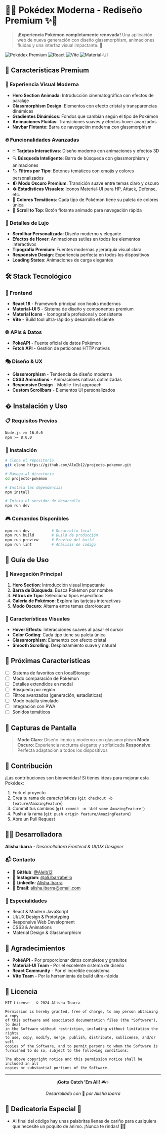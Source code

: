 # 🌟✨ Pokédex Moderna - Rediseño Premium ✨🌟

> **¡Experiencia Pokémon completamente renovada!** Una aplicación web de nueva generación con diseño glassmorphism, animaciones fluidas y una interfaz visual impactante. 🚀

![Pokédex Premium](https://img.shields.io/badge/Version-2.0-brightgreen?style=for-the-badge)
![React](https://img.shields.io/badge/React-18-blue?style=for-the-badge&logo=react)
![Vite](https://img.shields.io/badge/Vite-Latest-purple?style=for-the-badge&logo=vite)
![Material-UI](https://img.shields.io/badge/MUI-5-blue?style=for-the-badge&logo=mui)

## 🎯 Características Premium

### 🚀 **Experiencia Visual Moderna**
- **Hero Section Animada**: Introducción cinematográfica con efectos de paralaje
- **Glassmorphism Design**: Elementos con efecto cristal y transparencias dinámicas
- **Gradientes Dinámicos**: Fondos que cambian según el tipo de Pokémon
- **Animaciones Fluidas**: Transiciones suaves y efectos hover avanzados
- **Navbar Flotante**: Barra de navegación moderna con glassmorphism

### 🔥 **Funcionalidades Avanzadas**
- 🃏 **Tarjetas Interactivas**: Diseño moderno con animaciones y efectos 3D
- 🔍 **Búsqueda Inteligente**: Barra de búsqueda con glassmorphism y animaciones
- 🏷️ **Filtros por Tipo**: Botones temáticos con emojis y colores personalizados
- 🌓 **Modo Oscuro Premium**: Transición suave entre temas claro y oscuro
- � **Estadísticas Visuales**: Iconos Material-UI para HP, Attack, Defense, etc.
- 🎨 **Colores Temáticos**: Cada tipo de Pokémon tiene su paleta de colores única
- 🔄 **Scroll to Top**: Botón flotante animado para navegación rápida

### 💎 **Detalles de Lujo**
- **Scrollbar Personalizada**: Diseño moderno y elegante
- **Efectos de Hover**: Animaciones sutiles en todos los elementos interactivos
- **Tipografía Premium**: Fuentes modernas y jerarquía visual clara
- **Responsive Design**: Experiencia perfecta en todos los dispositivos
- **Loading States**: Animaciones de carga elegantes

## 🛠️ Stack Tecnológico

### 🎨 **Frontend**
- **React 18** - Framework principal con hooks modernos
- **Material-UI 5** - Sistema de diseño y componentes premium
- **Material Icons** - Iconografía profesional y consistente
- **Vite** - Build tool ultra-rápido y desarrollo eficiente

### 🌐 **APIs & Datos**
- **PokeAPI** - Fuente oficial de datos Pokémon
- **Fetch API** - Gestión de peticiones HTTP nativas

### 🎭 **Diseño & UX**
- **Glassmorphism** - Tendencia de diseño moderna
- **CSS3 Animations** - Animaciones nativas optimizadas
- **Responsive Design** - Mobile-first approach
- **Custom Scrollbars** - Elementos UI personalizados

## � Instalación y Uso

### 📋 **Requisitos Previos**
```bash
Node.js >= 16.0.0
npm >= 8.0.0
```

### 🔧 **Instalación**
```bash
# Clona el repositorio
git clone https://github.com/AleIb12/projecto-pokemon.git

# Navega al directorio
cd projecto-pokemon

# Instala las dependencias
npm install

# Inicia el servidor de desarrollo
npm run dev
```

### 🎮 **Comandos Disponibles**
```bash
npm run dev          # Desarrollo local
npm run build        # Build de producción
npm run preview      # Preview del build
npm run lint         # Análisis de código
```

## 📱 Guía de Uso

### 🎯 **Navegación Principal**
1. **Hero Section**: Introducción visual impactante
2. **Barra de Búsqueda**: Busca Pokémon por nombre
3. **Filtros de Tipo**: Selecciona tipos específicos
4. **Galería de Pokémon**: Explora las tarjetas interactivas
5. **Modo Oscuro**: Alterna entre temas claro/oscuro

### 🎨 **Características Visuales**
- **Hover Effects**: Interacciones suaves al pasar el cursor
- **Color Coding**: Cada tipo tiene su paleta única
- **Glassmorphism**: Elementos con efecto cristal
- **Smooth Scrolling**: Desplazamiento suave y natural

## 🌟 Próximas Características

- [ ] Sistema de favoritos con localStorage
- [ ] Modo comparación de Pokémon
- [ ] Detalles extendidos en modal
- [ ] Búsqueda por región
- [ ] Filtros avanzados (generación, estadísticas)
- [ ] Modo batalla simulado
- [ ] Integración con PWA
- [ ] Sonidos temáticos

## 🎨 Capturas de Pantalla

> **Modo Claro**: Diseño limpio y moderno con glassmorphism
> **Modo Oscuro**: Experiencia nocturna elegante y sofisticada
> **Responsive**: Perfecta adaptación a todos los dispositivos

## 🤝 Contribución

¡Las contribuciones son bienvenidas! Si tienes ideas para mejorar esta Pokédex:

1. Fork el proyecto
2. Crea tu rama de características (`git checkout -b feature/AmazingFeature`)
3. Commit tus cambios (`git commit -m 'Add some AmazingFeature'`)
4. Push a la rama (`git push origin feature/AmazingFeature`)
5. Abre un Pull Request

## 👩‍💻 Desarrolladora

**Alisha Ibarra** - *Desarrolladora Frontend & UI/UX Designer*

### 📬 **Contacto**
- 🐙 **GitHub**: [@AleIb12](https://github.com/AleIb12)
- 📸 **Instagram**: [@ali.ibarrabello](https://instagram.com/ali.ibarrabello)
- 💼 **LinkedIn**: [Alisha Ibarra](https://linkedin.com/in/alisha-ibarra)
- 📧 **Email**: alisha.ibarra@email.com

### 🎯 **Especialidades**
- React & Modern JavaScript
- UI/UX Design & Prototyping
- Responsive Web Development
- CSS3 & Animations
- Material Design & Glassmorphism

## 🙏 Agradecimientos

- **PokéAPI** - Por proporcionar datos completos y gratuitos
- **Material-UI Team** - Por el excelente sistema de diseño
- **React Community** - Por el increíble ecosistema
- **Vite Team** - Por la herramienta de build ultra-rápida

## 📄 Licencia

```
MIT License - © 2024 Alisha Ibarra

Permission is hereby granted, free of charge, to any person obtaining a copy
of this software and associated documentation files (the "Software"), to deal
in the Software without restriction, including without limitation the rights
to use, copy, modify, merge, publish, distribute, sublicense, and/or sell
copies of the Software, and to permit persons to whom the Software is
furnished to do so, subject to the following conditions:

The above copyright notice and this permission notice shall be included in all
copies or substantial portions of the Software.
```

---

<div align="center">

**¡Gotta Catch 'Em All!** 🎮✨

*Desarrollado con* 💖 *por Alisha Ibarra*

</div>

## 💖 Dedicatoria Especial 💖
*   Al final del código hay unas palabritas llenas de cariño para cualquiera que necesite un poquito de ánimo. ¡Nunca te rindas! 💪🌟
